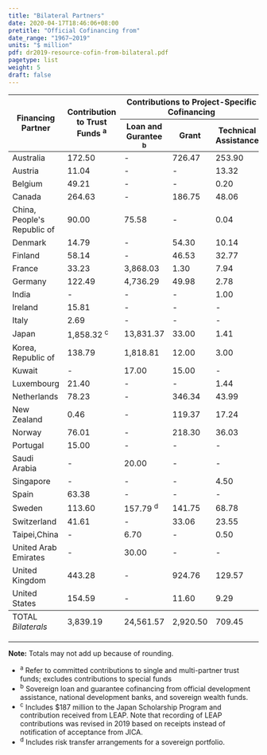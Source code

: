 ```yaml
---
title: "Bilateral Partners"
date: 2020-04-17T18:46:06+08:00
pretitle: "Official Cofinancing from"
date_range: "1967–2019"
units: "$ million"
pdf: dr2019-resource-cofin-from-bilateral.pdf
pagetype: list
weight: 5
draft: false
---
```


<table class="table dr-table">
  <thead>
  <tr>
    <th rowspan="2">Financing Partner</th>
    <th rowspan="2" class="text-right">Contribution to Trust Funds <sup>a</sup></th>
    <th colspan="3" class="text-center">Contributions to Project-Specific Cofinancing</th>
    <th rowspan="2" class="text-right">Total</th>
  </tr>
  <tr>
    <th class="text-right">Loan and Gurantee <sup>b</sup></th>
    <th class="text-right">Grant</th>
    <th class="text-right">Technical Assistance</th>
  </tr>
  </thead>
  <tbody>
  <tr>
    <td>Australia</td>
    <td>172.50</td>
    <td>-</td>
    <td>726.47</td>
    <td>253.90</td>
    <td>1,152.87</td>
  </tr>
  <tr>
    <td>Austria</td>
    <td>11.04</td>
    <td>-</td>
    <td>-</td>
    <td>13.32</td>
    <td>24.36</td>
  </tr>
  <tr>
    <td>Belgium</td>
    <td>49.21</td>
    <td>-</td>
    <td>-</td>
    <td>0.20</td>
    <td>49.41</td>
  </tr>
  <tr>
    <td>Canada</td>
    <td>264.63</td>
    <td>-</td>
    <td>186.75</td>
    <td>48.06</td>
    <td>499.44</td>
  </tr>
  <tr>
    <td>China, People&#39;s Republic of</td>
    <td>90.00</td>
    <td>75.58</td>
    <td>-</td>
    <td>0.04</td>
    <td>165.62</td>
  </tr>
  <tr>
    <td>Denmark</td>
    <td>14.79</td>
    <td>-</td>
    <td>54.30</td>
    <td>10.14</td>
    <td>79.23</td>
  </tr>
  <tr>
    <td>Finland</td>
    <td>58.14</td>
    <td>-</td>
    <td>46.53</td>
    <td>32.77</td>
    <td>137.44</td>
  </tr>
  <tr>
    <td>France</td>
    <td>33.23</td>
    <td>3,868.03</td>
    <td>1.30</td>
    <td>7.94</td>
    <td>3,910.50</td>
  </tr>
  <tr>
    <td>Germany</td>
    <td>122.49</td>
    <td>4,736.29</td>
    <td>49.98</td>
    <td>2.78</td>
    <td>4,911.54</td>
  </tr>
  <tr>
    <td>India</td>
    <td>-</td>
    <td>-</td>
    <td>-</td>
    <td>1.00</td>
    <td>1.00</td>
  </tr>
  <tr>
    <td>Ireland</td>
    <td>15.81</td>
    <td>-</td>
    <td>-</td>
    <td>-</td>
    <td>15.81</td>
  </tr>
  <tr>
    <td>Italy</td>
    <td>2.69</td>
    <td>-</td>
    <td>-</td>
    <td>-</td>
    <td>2.69</td>
  </tr>
  <tr>
    <td>Japan</td>
    <td>1,858.32 <sup>c</sup></td>
    <td>13,831.37</td>
    <td>33.00</td>
    <td>1.41</td>
    <td>15,724.10</td>
  </tr>
  <tr>
    <td>Korea, Republic of</td>
    <td>138.79</td>
    <td>1,818.81</td>
    <td>12.00</td>
    <td>3.00</td>
    <td>1,972.60</td>
  </tr>
  <tr>
    <td>Kuwait</td>
    <td>-</td>
    <td>17.00</td>
    <td>15.00</td>
    <td>-</td>
    <td>32.00</td>
  </tr>
  <tr>
    <td>Luxembourg</td>
    <td>21.40</td>
    <td>-</td>
    <td>-</td>
    <td>1.44</td>
    <td>22.85</td>
  </tr>
  <tr>
    <td>Netherlands</td>
    <td>78.23</td>
    <td>-</td>
    <td>346.34</td>
    <td>43.99</td>
    <td>468.56</td>
  </tr>
  <tr>
    <td>New Zealand</td>
    <td>0.46</td>
    <td>-</td>
    <td>119.37</td>
    <td>17.24</td>
    <td>137.07</td>
  </tr>
  <tr>
    <td>Norway</td>
    <td>76.01</td>
    <td>-</td>
    <td>218.30</td>
    <td>36.03</td>
    <td>330.34</td>
  </tr>
  <tr>
    <td>Portugal</td>
    <td>15.00</td>
    <td>-</td>
    <td>-</td>
    <td>-</td>
    <td>15.00</td>
  </tr>
  <tr>
    <td>Saudi Arabia</td>
    <td>-</td>
    <td>20.00</td>
    <td>-</td>
    <td>-</td>
    <td>20.00</td>
  </tr>
  <tr>
    <td>Singapore</td>
    <td>-</td>
    <td>-</td>
    <td>-</td>
    <td>4.50</td>
    <td>4.50</td>
  </tr>
  <tr>
    <td>Spain</td>
    <td>63.38</td>
    <td>-</td>
    <td>-</td>
    <td>-</td>
    <td>63.38</td>
  </tr>
  <tr>
    <td>Sweden</td>
    <td>113.60</td>
    <td>157.79 <sup>d</sup></td>
    <td>141.75</td>
    <td>68.78</td>
    <td>481.92</td>
  </tr>
  <tr>
    <td>Switzerland</td>
    <td>41.61</td>
    <td>-</td>
    <td>33.06</td>
    <td>23.55</td>
    <td>98.22</td>
  </tr>
  <tr>
    <td>Taipei,China</td>
    <td>-</td>
    <td>6.70</td>
    <td>-</td>
    <td>0.50</td>
    <td>7.20</td>
  </tr>
  <tr>
    <td>United Arab Emirates</td>
    <td>-</td>
    <td>30.00</td>
    <td>-</td>
    <td>-</td>
    <td>30.00</td>
  </tr>
  <tr>
    <td>United Kingdom</td>
    <td>443.28</td>
    <td>-</td>
    <td>924.76</td>
    <td>129.57</td>
    <td>1,497.61</td>
  </tr>
  <tr>
    <td>United States</td>
    <td>154.59</td>
    <td>-</td>
    <td>11.60</td>
    <td>9.29</td>
    <td>175.49</td>
  </tr>
  </tbody>
  <tfoot>
  <tr>
    <td>TOTAL<br> <em>Bilaterals</em></td>
    <td>3,839.19</td>
    <td>24,561.57</td>
    <td>2,920.50</td>
    <td>709.45</td>
    <td>32,030.72</td>
  </tr>
  </tfoot>
</table>

---

**Note:** Totals may not add up because of rounding.

- <sup>a</sup> Refer to committed contributions to single and multi-partner trust funds; excludes contributions to special funds
- <sup>b</sup> Sovereign loan and guarantee cofinancing from official development assistance, national development banks, and sovereign wealth funds.
- <sup>c</sup> Includes \$187 million to the Japan Scholarship Program and contribution received from LEAP. Note that recording of LEAP contributions was revised in 2019 based on receipts instead of notification of acceptance from JICA.
- <sup>d</sup> Includes risk transfer arrangements for a sovereign portfolio.
